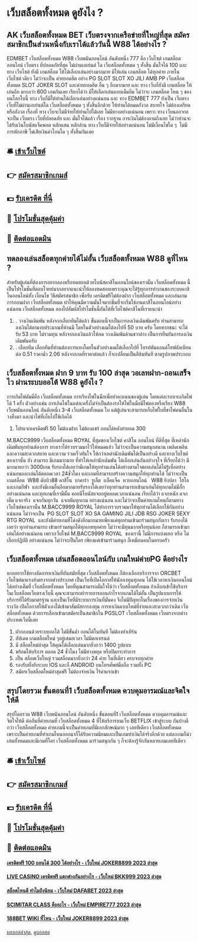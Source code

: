 # เว็บสล็อตทั้งหมด ดูยังไง ?
## AK เว็บสล็อตทั้งหมด BET เว็บตรงจากเครือข่ายที่ใหญ่ที่สุด สมัครสมาชิกเป็นส่วนหนึ่งกับเราได้แล้ววันนี้ W88 ได้อย่างไร ?
EDMBET เว็บสล็อตทั้งหมด W88 เว็บพนันออนไลน์ อันดับหนึ่ง 777 คือ เว็บไซต์ เกมสล็อตออนไลน์ เว็บตรง ที่ปลอดภัยที่สุด ไม่ผ่านเอเย่นต์ ใด เว็บสล็อตทั้งหมด ๆ ทั้งสิ้น มั่นใจได้ 100 และ ทาง เว็บไซต์ ยังมี เกมสล็อต ให้ได้เลือกเล่นอย่างมากมาย มีให้เล่น เกมสล็อต ได้ทุกค่าย ภายใน เว็บไซต์ เดียว ไม่ว่าจะเป็น ค่ายยอดฮิต อย่าง PG SLOT SLOT XO JILI AMB PP เว็บสล็อตทั้งหมด SLOT JOKER SLOT และค่ายยอดฮิต อื่น ๆ อีกมากมาย และ ทาง เว็บก็ยังมี เกมสล็อต ให้เล่นอีก มากกว่า 600 เกมกันเลย เรียกได้ว่า มีให้เลือกเล่นแบบเต็มอิ่ม ไม่ว่าจะ เกมสล็อต ไหน ๆ ของบนโลกใบนี้ ทาง เว็บก็มีให้ท่านได้เลือกเล่นอย่างแน่นอน และ ทาง EDMBET 777 ยังเป็น เว็บตรง เว็บที่ไม่ผ่านเอเย่นต์ใด เว็บสล็อตทั้งหมด ๆ ทั้งสิ้นอีกด้วย ให้ท่านได้หมดกังวล สบายใจ ไม่ต้องเครียดหรือกังวล เรื่องที่ ทาง เว็บจะไม่มีจ่ายให้ท่านไปได้เลย ไม่มีทางอย่างแน่นอน เพราะ ทาง เว็บนอกจาก จะเป็น เว็บตรง เว็บที่ปลอดภัย และ มั่นใจได้แล้ว เรื่อง รากฐาน การเงินไม่ต้องถามถึงเลย ไม่ว่าท่านจะได้รับเงินโบนัสแจ็คพอต หลักแสน หลักล้าน ทาง เว็บก็มีจ่ายให้อย่างแน่นอน ไม่มีเงื่อนไขใด ๆ  ไม่มีการหักภาษี ไม่เสียเงินค่าโอนใด ๆ ทั้งสิ้นกันเลย

## 🛎 [เข้าเว็บไซต์](https://bit.ly/3SdLNi2)
## 👉 [สมัครสมาชิกเกมส์](https://bit.ly/3SdLNi2)
## 💵 [รับเครดิต ที่นี่](https://bit.ly/3dyRKHj)
## 👑 [โปรโมชั่นสุดคุ้มค่า](https://bit.ly/3dyRKHj)
## 📱 [ติดต่อแอดมิน](https://bit.ly/3dyRKHj)

## ทดลองเล่นสล็อตทุกค่ายได้ไม่อั้น เว็บสล็อตทั้งหมด W88 ดูที่ไหน ?
สำหรับผู้เล่นที่ต้องการอยากลองหรือทดสอบด้วยโบนัสคาสิโนออนไลน์ของเรานั้น เว็บสล็อตทั้งหมด นี้เป็นโปรโมชั่นที่ตอบโจทย์มากอยากแนะนำให้ลองทดสอบเพราะคุณจะได้รู้ทุกการทำงานของระบบคาสิโนออนไลน์ทั้ง เงื่อนไข วิธีสมัครสมาชิก เพื่อรับ เครดิตฟรีไม่ต้องฝาก เว็บสล็อตทั้งหมด และเล่นเกม การถอนฝาก เว็บสล็อตทั้งหมด ทำให้คุณมีความมั่นใจมากขึ่นที่จะเริ่มใช่งานคาสิโนออนไลน์อย่างแน่นอน เว็บสล็อตทั้งหมด ลองไปสัมผัสโปรโมชั่นนี้กันได้ที่เว็บไซต์คาสิโนที่เราแนะนำ
1. . วางเงินเดิมพัน หลังจากเลือกทีมได้แล้ว ขั้นตอนนี้จะเป็นการลงเงินเดิมพันครับ ท่านสามารถลงเงินได้ตามงบประมาณที่ท่านมี โดยในตัวอย่างผมได้ลงไปที่ 50 บาท ครับ โดยหากชนะ จะได้รับ 53 บาท ไม่รวมทุน หลังจากลงเงินแล้วให้กด วางเดิมพันด้านขวาล่าง เป็นการยืนยันการลงเงินเดิมพันครับ
2. . เลือกทีม เลือกทีมที่ท่านต้องการแทงโดยในตัวอย่างผมได้เลือกไปที่ ไบรท์ตันแอนด์โฮฟอัลเบียน ต่อ 0.51 ราคาน้ำ 2.06 หลังจากกดที่ราคาต่อแล้ว ก็จะเปลี่ยนเป็นสีส้มทันที ตามรูปภาพประกอบ

## เว็บสล็อตทั้งหมด ฝาก 9 บาท รับ 100 ล่าสุด วอเลทฝาก-ถอนเสร็จไว ผ่านระบบออโต้ W88 ดูยังไง ?
การเกิดไพ่ดัมมี่คือ เว็บสล็อตทั้งหมด การเรียงไพ่ในมือเพื่อทำคะแนนของผู้เล่น โดยแต่ละรอบจะเกิดไพ่ได้ 1 ครั้ง ตัวอย่างเช่น
การเกิดไพ่ในแต่ละครั้งไม่จำเป็นต้องรอให้ไพ่ในมือมีไพ่ตองหรือเรียง W88 เว็บพนันออนไลน์ อันดับหนึ่ง 3-4 เว็บสล็อตทั้งหมด ใบ แต่ผู้เล่นจะสามารถเก็บไพ่ใบที่ขาไพ่คนอื่นในวงทิ้งมา และนำไพ่ที่เก็บไปใช้เกิดได้
1. โปรแจกเครดิตฟรี 50 ไม่ต้องฝาก ไม่ต้องแชร์ ถอนได้หลังทำยอด 300

M.BACC9999 เว็บสล็อตทั้งหมด ROYAL ที่สุดของเว็บไซต์ คาสิโน ออนไลน์ ที่ดีที่สุด ที่เหล่านักเดิมพันทุกท่านต้องการ ทางเราได้รวบรวมมาไว้ให้หมดแล้ว ไม่ว่าจะเป็นความสนุกสนาน เพลิดเพลิน และความสะดวกสบาย และความ รวดเร็วทันใจ ให้กว่าเหล่านักเดิมพันได้เป็นอย่างดี และทางเว็บไซต์ของเรานั้น ยัง สามารถ มีเกมมากมาย ที่ทำให้เหล่านักเดิมพัน ได้เลือกเล่นกันอย่างจุใจ ที่เรียกได้ว่า มีมากมายกว่า 3000เกม รับรองได้เลยว่ามีเกมให้ทุกท่านเล่นได้อย่างตามใจชอบเล่นได้ไม่รู้เบื่ออย่างแน่นอนและเล่นได้ตลอดเวลา 24ชั่วโมง และเกมที่สามารถสร้างความสนุกให้ทุกท่านได้ ไม่ว่าจะเป็น เกมสล็อต  W88 ดับบิว88 คาสิโน  บาคาร่า  รูเล็ต  แบ็คแจ็ค  หวยออนไลน์   W88 ยิงปลา  ไฮโล  และเกมกีฬา  และยังมีเกมอื่นอีกมากมายรับรองได้เลยว่าทุกท่านสามารถเข้ามาเล่นได้ทุกเกมไม่มีกั๊กอย่างแน่นอน และทุกเกมที่เรามีนั้น คอยมีโบนัสแจกอยู่ตลอดเวลาแน่นอน เรียกได้ว่า แจกหนัก แจกเต็ม แจกจริง  แจกกันทุกวัน  แจกหันทุกเกม อย่างแน่นอน และไม่ว่าจะเป็นค่ายเกมไหนก็ตามทางเว็บไซต์ของเรานั้น M.BACC9999 ROYAL ได้ทำการรวบรวมมาให้ทุกท่านได้เลือกใช้กันอย่างแน่นอน ไม่ว่าจะเป็น  PG SLOT SLOT XO SA GAMING JILI JDB RSG JOKER SEXY RTG ROYAL  และยังมีค่ายเกมที่โด่งดังอีกมากมายเพียงแค่ทุกท่านเข้ามาร่วมสนุกกับเรา รับรองได้เลยว่า ทุกท่านสามารถ เข้ามาร่วมสนุกได้ทุกเกททุกค่าย ไม่ว่าจะมีทุนมากหรือทุนน้อย ก็สามารถเข้ามาเล่นได้อย่างแน่นอน เพราะเว็บไซต์ M.BACC9999 ROYAL  ของเรานี้ ไม่มีการแบ่งแยก หรือ ไม่เลือกปฏิบัติ อย่างแน่นอน ไม่ว่าจะเป็นใคร เพียงแค่เข้ามาร่วมสนุก ก็เหมือนคนในครบครัว

## เว็บสล็อตทั้งหมด เล่นสล็อตออนไลน์กับ เกมใหม่ค่ายPG ดีอย่างไร
หากอยากใช้ทางลัดการหาเงินที่ทันสมัยที่สุด เว็บสล็อตทั้งหมด ก็ต้องเลือกบริการจาก ORCBET เว็บไซต์มาแรงส่งตรงจากต่างประเทศ เป็นเว็บที่เปิดโอกาสให้นักลงทุนทุกคน ได้ใช้เวลาหาเงินออนไลน์ได้อย่างเต็มที่ เว็บสล็อตทั้งหมด โดยที่คุณสามารถมั่นใจได้ว่า เว็บสล็อตทั้งหมด ถ้าเลือกเข้าใช้บริการในเว็บสล็อตเว็บตรงเว็บนี้ คุณจะสามารถทำรายการถอนกำไรจากเกมได้ไม่อั้น เป็นรูปแบบการให้บริการที่ได้รับมาตรฐาน และเป็นเว็บที่มีระบบการเงินที่มั่นคง จึงไม่มีปัญหาในเรื่องของการจ่ายเงินรางวัล เปิดโอกาสให้ตัวเองได้เข้ามาสัมผัสการลงทุน การหาเงินแบบใหม่ที่ง่ายและสะดวกกว่าเดิม เว็บสล็อตทั้งหมด ด้วยการเลือกเข้ามาสมัครเป็นสมาชิกใน PGSLOT เว็บสล็อตทั้งหมด เว็บตรงจากต่างประเทศเว็บนี้เลย
1. ฝากถอนด้วยระบบออโต้ ไม่มีขั้นต่ำ ถอนได้ในทันที ไม่ต้องทำเทิร์น
2. อัปเดต เกมสล็อตใหม่ ๆอยู่เสมอเวลา ไม่มีตกเทรนด์
3. มี สล็อตใหม่ล่าสุด ให้คุณได้เลือกเล่นมากยิ่งกว่า 1400 รูปแบบ
4. พร้อมให้บริการ ตลอด 24 ชั่วโมง ไม่มีทางหยุด หรือปิดกระทำการ
5. เป็น สล็อตเว็บใหญ่ รวมสล็อตมากยิ่งกว่า 24 ค่าย ในที่เดียว ครบจบทุกค่าย
6. รองรับทั้งยังระบบ IOS และก็ ANDROID บนโทรศัพท์มือถือ รวมทั้ง PC
7. สมัครเว็บสล็อตใหม่ล่าสุดฟรี ไม่ต้องจ่ายเงิน ไร้ค่าแรกเข้า

## สรุปโดยรวม ขั้นตอนที่1 เว็บสล็อตทั้งหมด ควบคุมอารมณ์และจิตใจให้ดี
สรุปโดยรวม W88 เว็บพนันออนไลน์ อันดับหนึ่ง ขั้นตอนที่1 เว็บสล็อตทั้งหมด ควบคุมอารมณ์และจิตใจให้ดี ต่อกันที่ค่ายเกมที่ เว็บสล็อตทั้งหมด 4 ที่ให้บริการบนเว็บ BETFLIX เข้าสู่ระบบ กันบ้างดีกว่า เว็บสล็อตทั้งหมด ค่ายเกมนี้จะเป็นค่ายเกมที่มีเอกลักษณ์มาก ๆ เลยทีเดียว เว็บสล็อตทั้งหมด เพราะเป็นค่ายเกมที่ทำเกมไหนออกมาก็ได้รับความนิยมและเป็นเกมทำเงินได้จริงอีกด้วย แต่ละเกมก็น่าเล่นทั้งหมดและมีเกมที่ใคร เว็บสล็อตทั้งหมด มาร่วมสนุกกัน ๆ ก็จะต้องรู้จักกันหลายเกมเลยทีเดียว

## 🛎 [เข้าเว็บไซต์](https://bit.ly/3SdLNi2)
## 👉 [สมัครสมาชิกเกมส์](https://bit.ly/3SdLNi2)
## 💵 [รับเครดิต ที่นี่](https://bit.ly/3dyRKHj)
## 👑 [โปรโมชั่นสุดคุ้มค่า](https://bit.ly/3dyRKHj)
## 📱 [ติดต่อแอดมิน](https://bit.ly/3dyRKHj)

#### [เครดิตฟรี 100 ถอนได้ 300 ได้อย่างไร - เว็บใหม่ JOKER8899 2023 ล่าสุด](https://atom.io/themes/เครดิตฟรี%20100%20ถอนได้%20300%20ได้อย่างไร%20-%20เว็บใหม่%20joker8899%202023%20ล่าสุด)
#### [LIVE CASINO เครดิตฟรี แตกต่างกันอย่างไร - เว็บใหม่ BKK999 2023 ล่าสุด](https://atom.io/themes/live%20casino%20เครดิตฟรี%20แตกต่างกันอย่างไร%20-%20เว็บใหม่%20bkk999%202023%20ล่าสุด)
#### [สล็อตไหนดี ทำไมถึงนิยม - เว็บใหม่ DAFABET 2023 ล่าสุด](https://atom.io/themes/สล็อตไหนดี%20ทำไมถึงนิยม%20-%20เว็บใหม่%20dafabet%202023%20ล่าสุด)
#### [SCIMITAR CLASS คืออะไร - เว็บใหม่ EMPIRE777 2023 ล่าสุด](https://atom.io/themes/scimitar%20class%20คืออะไร%20-%20เว็บใหม่%20empire777%202023%20ล่าสุด)
#### [188BET WIKI ที่ไหน - เว็บใหม่ JOKER8899 2023 ล่าสุด](https://atom.io/themes/188bet%20wiki%20ที่ไหน%20-%20เว็บใหม่%20joker8899%202023%20ล่าสุด)

[ผลบอลล่าสุด](https://siamsport.tv "ผลบอลล่าสุด"), [ดูบอลสด](https://siamsport.tv/ดูบอลสด "ดูบอลสด")